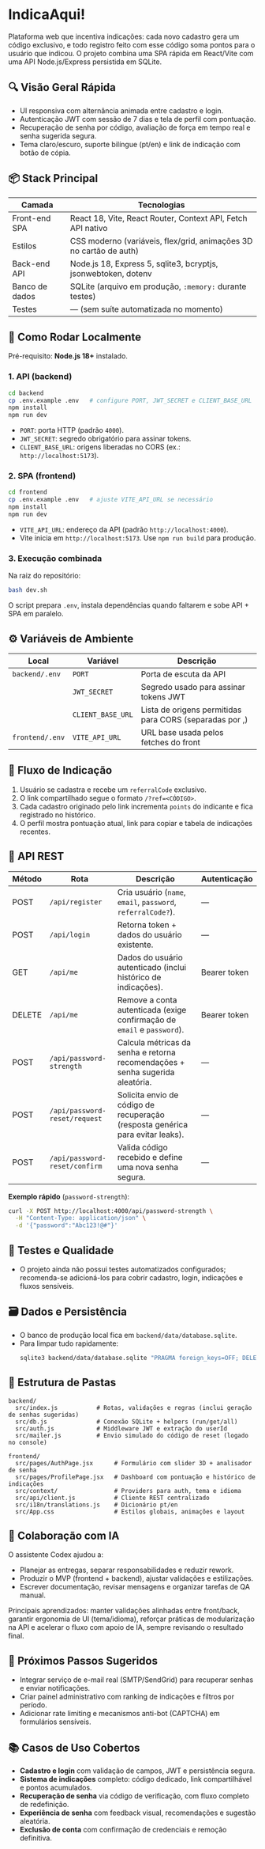 # IndicaAqui!
Plataforma web que incentiva indicações: cada novo cadastro gera um código exclusivo, e todo registro feito com esse código soma pontos para o usuário que indicou. O projeto combina uma SPA rápida em React/Vite com uma API Node.js/Express persistida em SQLite.

## 🔍 Visão Geral Rápida
- UI responsiva com alternância animada entre cadastro e login.
- Autenticação JWT com sessão de 7 dias e tela de perfil com pontuação.
- Recuperação de senha por código, avaliação de força em tempo real e senha sugerida segura.
- Tema claro/escuro, suporte bilíngue (pt/en) e link de indicação com botão de cópia.

## 📦 Stack Principal
| Camada         | Tecnologias                                                         |
| -------------- | ------------------------------------------------------------------- |
| Front-end SPA  | React 18, Vite, React Router, Context API, Fetch API nativo         |
| Estilos        | CSS moderno (variáveis, flex/grid, animações 3D no cartão de auth)  |
| Back-end API   | Node.js 18, Express 5, sqlite3, bcryptjs, jsonwebtoken, dotenv      |
| Banco de dados | SQLite (arquivo em produção, `:memory:` durante testes)             |
| Testes         | — (sem suíte automatizada no momento)                               |

## 🚀 Como Rodar Localmente
Pré-requisito: **Node.js 18+** instalado.

### 1. API (backend)
```bash
cd backend
cp .env.example .env   # configure PORT, JWT_SECRET e CLIENT_BASE_URL
npm install
npm run dev
```
- `PORT`: porta HTTP (padrão `4000`).
- `JWT_SECRET`: segredo obrigatório para assinar tokens.
- `CLIENT_BASE_URL`: origens liberadas no CORS (ex.: `http://localhost:5173`).

### 2. SPA (frontend)
```bash
cd frontend
cp .env.example .env   # ajuste VITE_API_URL se necessário
npm install
npm run dev
```
- `VITE_API_URL`: endereço da API (padrão `http://localhost:4000`).
- Vite inicia em `http://localhost:5173`. Use `npm run build` para produção.

### 3. Execução combinada
Na raiz do repositório:
```bash
bash dev.sh
```
O script prepara `.env`, instala dependências quando faltarem e sobe API + SPA em paralelo.

## ⚙️ Variáveis de Ambiente
| Local          | Variável            | Descrição                                               |
| -------------- | ------------------- | ------------------------------------------------------- |
| `backend/.env` | `PORT`              | Porta de escuta da API                                  |
|                | `JWT_SECRET`        | Segredo usado para assinar tokens JWT                   |
|                | `CLIENT_BASE_URL`   | Lista de origens permitidas para CORS (separadas por ,) |
| `frontend/.env`| `VITE_API_URL`      | URL base usada pelos fetches do front                   |

## 🔁 Fluxo de Indicação
1. Usuário se cadastra e recebe um `referralCode` exclusivo.
2. O link compartilhado segue o formato `/?ref=<CÓDIGO>`.
3. Cada cadastro originado pelo link incrementa `points` do indicante e fica registrado no histórico.
4. O perfil mostra pontuação atual, link para copiar e tabela de indicações recentes.

## 🧩 API REST
| Método | Rota                           | Descrição                                                                       | Autenticação |
| ------ | ------------------------------ | ------------------------------------------------------------------------------- | ------------ |
| POST   | `/api/register`                | Cria usuário (`name`, `email`, `password`, `referralCode?`).                    | —            |
| POST   | `/api/login`                   | Retorna token + dados do usuário existente.                                     | —            |
| GET    | `/api/me`                      | Dados do usuário autenticado (inclui histórico de indicações).                  | Bearer token |
| DELETE | `/api/me`                      | Remove a conta autenticada (exige confirmação de `email` e `password`).         | Bearer token |
| POST   | `/api/password-strength`       | Calcula métricas da senha e retorna recomendações + senha sugerida aleatória.   | —            |
| POST   | `/api/password-reset/request`  | Solicita envio de código de recuperação (resposta genérica para evitar leaks).  | —            |
| POST   | `/api/password-reset/confirm`  | Valida código recebido e define uma nova senha segura.                          | —            |

**Exemplo rápido** (`password-strength`):
```bash
curl -X POST http://localhost:4000/api/password-strength \
  -H "Content-Type: application/json" \
  -d '{"password":"Abc123!@#"}'
```

## 🧪 Testes e Qualidade
- O projeto ainda não possui testes automatizados configurados; recomenda-se adicioná-los para cobrir cadastro, login, indicações e fluxos sensíveis.

## 🗃️ Dados e Persistência
- O banco de produção local fica em `backend/data/database.sqlite`.
- Para limpar tudo rapidamente:
  ```bash
  sqlite3 backend/data/database.sqlite "PRAGMA foreign_keys=OFF; DELETE FROM password_resets; DELETE FROM users; VACUUM;"
  ```

## 📂 Estrutura de Pastas
```
backend/
  src/index.js           # Rotas, validações e regras (inclui geração de senhas sugeridas)
  src/db.js              # Conexão SQLite + helpers (run/get/all)
  src/auth.js            # Middleware JWT e extração do userId
  src/mailer.js          # Envio simulado do código de reset (logado no console)

frontend/
  src/pages/AuthPage.jsx      # Formulário com slider 3D + analisador de senha
  src/pages/ProfilePage.jsx   # Dashboard com pontuação e histórico de indicações
  src/context/                # Providers para auth, tema e idioma
  src/api/client.js           # Cliente REST centralizado
  src/i18n/translations.js    # Dicionário pt/en
  src/App.css                 # Estilos globais, animações e layout
```

## 🤖 Colaboração com IA
O assistente Codex ajudou a:
- Planejar as entregas, separar responsabilidades e reduzir rework.
- Produzir o MVP (frontend + backend), ajustar validações e estilizações.
- Escrever documentação, revisar mensagens e organizar tarefas de QA manual.

Principais aprendizados: manter validações alinhadas entre front/back, garantir ergonomia de UI (tema/idioma), reforçar práticas de modularização na API e acelerar o fluxo com apoio de IA, sempre revisando o resultado final.

## 🚧 Próximos Passos Sugeridos
- Integrar serviço de e-mail real (SMTP/SendGrid) para recuperar senhas e enviar notificações.
- Criar painel administrativo com ranking de indicações e filtros por período.
- Adicionar rate limiting e mecanismos anti-bot (CAPTCHA) em formulários sensíveis.

## 📚 Casos de Uso Cobertos
- **Cadastro e login** com validação de campos, JWT e persistência segura.
- **Sistema de indicações** completo: código dedicado, link compartilhável e pontos acumulados.
- **Recuperação de senha** via código de verificação, com fluxo completo de redefinição.
- **Experiência de senha** com feedback visual, recomendações e sugestão aleatória.
- **Exclusão de conta** com confirmação de credenciais e remoção definitiva.
